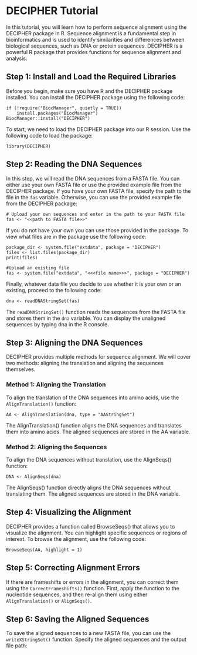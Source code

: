 # DECIPHER Tutorial
In this tutorial, you will learn how to perform sequence alignment using the DECIPHER package in R. Sequence alignment is a fundamental step in bioinformatics and is used to identify similarities and differences between biological sequences, such as DNA or protein sequences. DECIPHER is a powerful R package that provides functions for sequence alignment and analysis.

## Step 1: Install and Load the Required Libraries
Before you begin, make sure you have R and the DECIPHER package installed. You can install the DECIPHER package using the following code:
```
if (!require("BiocManager", quietly = TRUE))
    install.packages("BiocManager")
BiocManager::install("DECIPHER")
```
To start, we need to load the DECIPHER package into our R session. Use the following code to load the package:
```
library(DECIPHER)
```
## Step 2: Reading the DNA Sequences
In this step, we will read the DNA sequences from a FASTA file. You can either use your own FASTA file or use the provided example file from the DECIPHER package. If you have your own FASTA file, specify the path to the file in the ```fas``` variable. Otherwise, you can use the provided example file from the DECIPHER package:
```
# Upload your own sequences and enter in the path to your FASTA file
fas <- "<<path to FASTA file>>"
```
If you do not have your own you can use those provided in the package. To view what files are in the package use the following code:
```
package_dir <- system.file("extdata", package = "DECIPHER")
files <- list.files(package_dir)
print(files)

#Upload an existing file
fas <- system.file("extdata", "<<<file name>>>", package = "DECIPHER")
```
Finally, whatever data file you decide to use whether it is your own or an existing, proceed to the following code:
```
dna <- readDNAStringSet(fas)
```
The ```readDNAStringSet()``` function reads the sequences from the FASTA file and stores them in the ```dna``` variable. You can display the unaligned sequences by typing dna in the R console.
## Step 3: Aligning the DNA Sequences
DECIPHER provides multiple methods for sequence alignment. We will cover two methods: aligning the translation and aligning the sequences themselves.

### Method 1: Aligning the Translation
To align the translation of the DNA sequences into amino acids, use the ```AlignTranslation()``` function:
```
AA <- AlignTranslation(dna, type = "AAStringSet")
```
The AlignTranslation() function aligns the DNA sequences and translates them into amino acids. The aligned sequences are stored in the AA variable.
### Method 2: Aligning the Sequences
To align the DNA sequences without translation, use the AlignSeqs() function:
```
DNA <- AlignSeqs(dna)
```
The AlignSeqs() function directly aligns the DNA sequences without translating them. The aligned sequences are stored in the DNA variable.

## Step 4: Visualizing the Alignment
DECIPHER provides a function called BrowseSeqs() that allows you to visualize the alignment. You can highlight specific sequences or regions of interest. To browse the alignment, use the following code:
```
BrowseSeqs(AA, highlight = 1)
```
## Step 5: Correcting Alignment Errors
If there are frameshifts or errors in the alignment, you can correct them using the ```CorrectFrameshifts()``` function. First, apply the function to the nucleotide sequences, and then re-align them using either ```AlignTranslation()``` or ```AlignSeqs()```.

## Step 6: Saving the Aligned Sequences
To save the aligned sequences to a new FASTA file, you can use the ```writeXStringSet()``` function. Specify the aligned sequences and the output file path:

